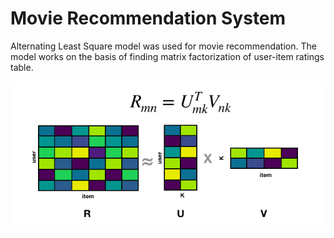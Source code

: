 # Movie Recommendation System
Alternating Least Square model was used for movie recommendation. The model works on the basis of finding matrix factorization of user-item ratings table.

![alt text](https://github.com/NBK-code/MovieRecommendation/blob/main/matrix-factorization.png?raw=true)
